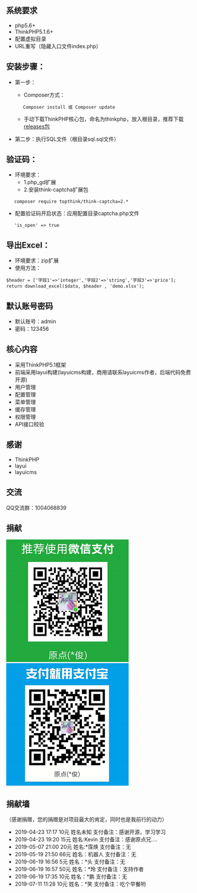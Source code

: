 ## 系统要求
 + php5.6+
 + ThinkPHP5.1.6+
 + 配置虚拟目录
 + URL重写（隐藏入口文件index.php）

## 安装步骤：

 + 第一步：
    + Composer方式：
     ~~~
        Composer install 或 Composer update
     ~~~
     
    + 手动下载ThinkPHP核心包，命名为thinkphp，放入根目录，推荐下载[releases包](https://github.com/top-think/framework/releases)
 + 第二步：执行SQL文件（根目录sql.sql文件）
 
 ## 验证码：
 + 环境要求：
    + 1.php_gd扩展 
    + 2.安装think-captcha扩展包
 
  ~~~
     composer require topthink/think-captcha=2.*
  ~~~
 
 + 配置验证码开启状态：应用配置目录captcha.php文件
 
 ~~~
    'is_open' => true
 ~~~
## 导出Excel：
 + 环境要求：zip扩展
 + 使用方法：
  ~~~
  $header = ['字段1'=>'integer','字段2'=>'string','字段3'=>'price'];
  return download_excel($data, $header , 'demo.xlsx');
  ~~~
  
 
## 默认账号密码
 + 默认账号：admin
 + 密码：123456

## 核心内容
 + 采用ThinkPHP5.1框架
 + 前端采用layui构建(layuicms构建，商用请联系layuicms作者，后端代码免费开源)
 + 用户管理
 + 配置管理
 + 菜单管理
 + 缓存管理
 + 权限管理
 + API接口校验
 
## 感谢
 + ThinkPHP
 + layui
 + layuicms

## 交流
QQ交流群：1004068839
 
 ## 捐献
 ![](./public/images/wechat.png) 
 ![](./public/images/alipay.png)

 ## 捐献墙
 （感谢捐赠，您的捐赠是对项目最大的肯定，同时也是我前行的动力）
 + 2019-04-23 17:17   10元   姓名未知    支付备注：感谢开源，学习学习 
 + 2019-04-23 19:20   15元   姓名:Kevin  支付备注：感谢原点兄....
 + 2019-05-07 21:00   20元   姓名:*霂焕  支付备注：无
 + 2019-05-19 21:50   66元   姓名：机器人  支付备注：无
 + 2019-06-19 16:56   5元   姓名：*头  支付备注：无
 + 2019-06-19 16:57   50元   姓名：*玲  支付备注：支持作者
 + 2019-06-19 17:35   10元   姓名：*鹏  支付备注：无
 + 2019-07-11 11:28   10元   姓名：*笑  支付备注：吃个早餐哟
